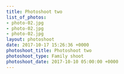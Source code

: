 ```yaml
---
title: Photoshoot two
list_of_photos:
- photo-02.jpg
- photo-02.jpg
- photo-02.jpg
layout: photoshoot
date: 2017-10-17 15:26:36 +0000
photoshoot_title: Photoshoot two
photoshoot_type: Family shoot
photoshoot_date: 2017-10-10 05:00:00 +0000
---
```


